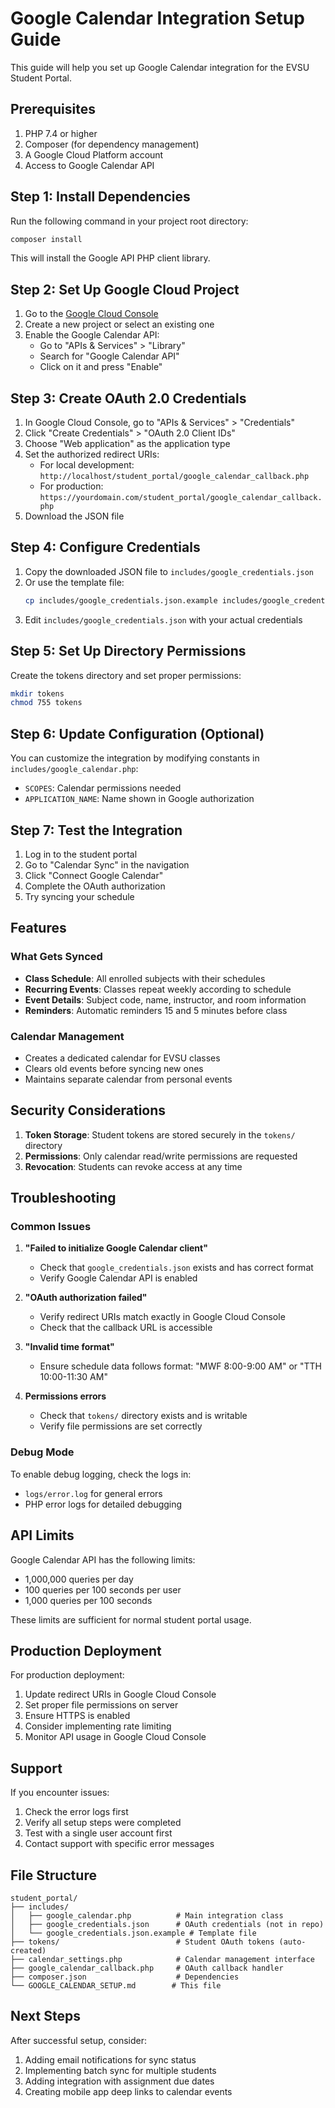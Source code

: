 # Google Calendar Integration Setup Guide

This guide will help you set up Google Calendar integration for the EVSU Student Portal.

## Prerequisites

1. PHP 7.4 or higher
2. Composer (for dependency management)
3. A Google Cloud Platform account
4. Access to Google Calendar API

## Step 1: Install Dependencies

Run the following command in your project root directory:

```bash
composer install
```

This will install the Google API PHP client library.

## Step 2: Set Up Google Cloud Project

1. Go to the [Google Cloud Console](https://console.cloud.google.com/)
2. Create a new project or select an existing one
3. Enable the Google Calendar API:
   - Go to "APIs & Services" > "Library"
   - Search for "Google Calendar API"
   - Click on it and press "Enable"

## Step 3: Create OAuth 2.0 Credentials

1. In Google Cloud Console, go to "APIs & Services" > "Credentials"
2. Click "Create Credentials" > "OAuth 2.0 Client IDs"
3. Choose "Web application" as the application type
4. Set the authorized redirect URIs:
   - For local development: `http://localhost/student_portal/google_calendar_callback.php`
   - For production: `https://yourdomain.com/student_portal/google_calendar_callback.php`
5. Download the JSON file

## Step 4: Configure Credentials

1. Copy the downloaded JSON file to `includes/google_credentials.json`
2. Or use the template file:
   ```bash
   cp includes/google_credentials.json.example includes/google_credentials.json
   ```
3. Edit `includes/google_credentials.json` with your actual credentials

## Step 5: Set Up Directory Permissions

Create the tokens directory and set proper permissions:

```bash
mkdir tokens
chmod 755 tokens
```

## Step 6: Update Configuration (Optional)

You can customize the integration by modifying constants in `includes/google_calendar.php`:

- `SCOPES`: Calendar permissions needed
- `APPLICATION_NAME`: Name shown in Google authorization

## Step 7: Test the Integration

1. Log in to the student portal
2. Go to "Calendar Sync" in the navigation
3. Click "Connect Google Calendar"
4. Complete the OAuth authorization
5. Try syncing your schedule

## Features

### What Gets Synced

- **Class Schedule**: All enrolled subjects with their schedules
- **Recurring Events**: Classes repeat weekly according to schedule
- **Event Details**: Subject code, name, instructor, and room information
- **Reminders**: Automatic reminders 15 and 5 minutes before class

### Calendar Management

- Creates a dedicated calendar for EVSU classes
- Clears old events before syncing new ones
- Maintains separate calendar from personal events

## Security Considerations

1. **Token Storage**: Student tokens are stored securely in the `tokens/` directory
2. **Permissions**: Only calendar read/write permissions are requested
3. **Revocation**: Students can revoke access at any time

## Troubleshooting

### Common Issues

1. **"Failed to initialize Google Calendar client"**
   - Check that `google_credentials.json` exists and has correct format
   - Verify Google Calendar API is enabled

2. **"OAuth authorization failed"**
   - Verify redirect URIs match exactly in Google Cloud Console
   - Check that the callback URL is accessible

3. **"Invalid time format"**
   - Ensure schedule data follows format: "MWF 8:00-9:00 AM" or "TTH 10:00-11:30 AM"

4. **Permissions errors**
   - Check that `tokens/` directory exists and is writable
   - Verify file permissions are set correctly

### Debug Mode

To enable debug logging, check the logs in:
- `logs/error.log` for general errors
- PHP error logs for detailed debugging

## API Limits

Google Calendar API has the following limits:
- 1,000,000 queries per day
- 100 queries per 100 seconds per user
- 1,000 queries per 100 seconds

These limits are sufficient for normal student portal usage.

## Production Deployment

For production deployment:

1. Update redirect URIs in Google Cloud Console
2. Set proper file permissions on server
3. Ensure HTTPS is enabled
4. Consider implementing rate limiting
5. Monitor API usage in Google Cloud Console

## Support

If you encounter issues:

1. Check the error logs first
2. Verify all setup steps were completed
3. Test with a single user account first
4. Contact support with specific error messages

## File Structure

```
student_portal/
├── includes/
│   ├── google_calendar.php          # Main integration class
│   ├── google_credentials.json      # OAuth credentials (not in repo)
│   └── google_credentials.json.example # Template file
├── tokens/                          # Student OAuth tokens (auto-created)
├── calendar_settings.php            # Calendar management interface
├── google_calendar_callback.php     # OAuth callback handler
├── composer.json                    # Dependencies
└── GOOGLE_CALENDAR_SETUP.md        # This file
```

## Next Steps

After successful setup, consider:

1. Adding email notifications for sync status
2. Implementing batch sync for multiple students
3. Adding integration with assignment due dates
4. Creating mobile app deep links to calendar events 